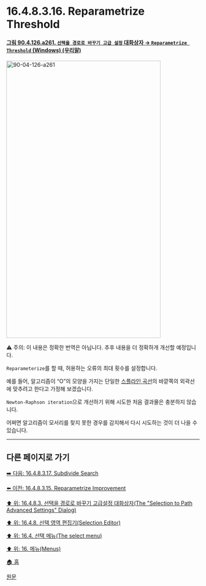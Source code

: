 # 16.4.8.3.16. Reparametrize Threshold

<a id="90-04-126-a261"></a>

#### [그림 90.4.126.a261. `선택을 경로로 바꾸기 고급 설정` 대화상자 → `Reparametrize Threshold` (Windows) (우리말)](./90-04-0126-selection_to_path_advanced_settings.md#90-04-126-a261)
<img width="402" height="723" alt="90-04-126-a261" src="https://github.com/user-attachments/assets/e91981ee-011b-423a-8f1b-b3cf1683cffe" />

⚠️ 주의: 이 내용은 정확한 번역은 아닙니다. 추후 내용을 더 정확하개 개선할 예정입니다.

`Reparameterize`를 할 때, 허용하는 오류의 최대 횟수를 설정합니다.

예를 들어, 알고리즘이 “O”의 모양을 가지는 단일한 [스플라인 곡선](./19-glossaryx-spline.md)의 바깥쪽의 외곽선에 맞추려고 한다고 가정해 보겠습니다.

`Newton-Raphson iteration`으로 개선하기 위해 시도한 처음 결과물은 충분하지 않습니다.

어쩌면 알고리즘이 모서리를 찾지 못한 경우를 감지해서 다시 시도하는 것이 더 나을 수 있습니다.

***

## 다른 페이지로 가기

[➡️ 다음: 16.4.8.3.17. Subdivide Search](./16-04-08-03-17-subdivide_search.md)

[⬅️ 이전: 16.4.8.3.15. Reparametrize Improvement](./16-04-08-03-15-reparametrize_improvement.md)

[⬆️ 위: 16.4.8.3. 선택을 경로로 바꾸기 고급설정 대화상자(The "Selection to Path Advanced Settings" Dialog)](./16-04-08-03-00-the_selection_to_path_advanced_settings_dialog.md)

[⬆️ 위: 16.4.8. 선택 영역 편집기(Selection Editor)](./16-04-08-00-selection_editor.md)

[⬆️ 위: 16.4. 선택 메뉴(The select menu)](./16-04-00-the-select-menu.md)

[⬆️ 위: 16. 메뉴(Menus)](./16-00-menus.md)

[🏠 홈](./00-home.md)

[원문](https://docs.gimp.org/2.10/ko/gimp-selection-dialog.html#advanced-settings-for-selection-to-path)